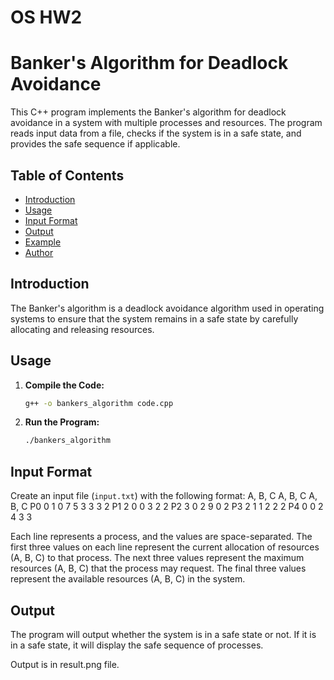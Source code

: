 # OS HW2
# Banker's Algorithm for Deadlock Avoidance

This C++ program implements the Banker's algorithm for deadlock avoidance in a system with multiple processes and resources. The program reads input data from a file, checks if the system is in a safe state, and provides the safe sequence if applicable.

## Table of Contents
- [Introduction](#introduction)
- [Usage](#usage)
- [Input Format](#input-format)
- [Output](#output)
- [Example](#example)
- [Author](#author)

## Introduction

The Banker's algorithm is a deadlock avoidance algorithm used in operating systems to ensure that the system remains in a safe state by carefully allocating and releasing resources.

## Usage

1. **Compile the Code:**
    ```bash
    g++ -o bankers_algorithm code.cpp
    ```

2. **Run the Program:**
    ```bash
    ./bankers_algorithm
    ```

## Input Format

Create an input file (`input.txt`) with the following format:
A, B, C A, B, C A, B, C
P0 0 1 0 7 5 3 3 3 2
P1 2 0 0 3 2 2
P2 3 0 2 9 0 2
P3 2 1 1 2 2 2
P4 0 0 2 4 3 3


Each line represents a process, and the values are space-separated. The first three values on each line represent the current allocation of resources (A, B, C) to that process. The next three values represent the maximum resources (A, B, C) that the process may request. The final three values represent the available resources (A, B, C) in the system.

## Output

The program will output whether the system is in a safe state or not. If it is in a safe state, it will display the safe sequence of processes.


Output is in result.png file.

